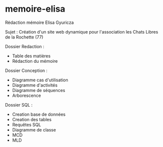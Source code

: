 # memoire-elisa

Rédaction mémoire Elisa Gyuricza 

Sujet : Création d'un site web dynamique pour l'association les Chats Libres de la Rochette (77)

Dossier Redaction : 
- Table des matières 
- Rédaction du mémoire

Dossier Conception :
- Diagramme cas d'utilisation
- Diagramme d'activités
- Diagramme de séquences 
- Arborescence


Dossier SQL : 
- Creation base de données
- Creation des tables 
- Requêtes SQL 
- Diagramme de classe
- MCD
- MLD
